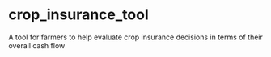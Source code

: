 # crop_insurance_tool
A tool for farmers to help evaluate crop insurance decisions in terms of their overall cash flow
